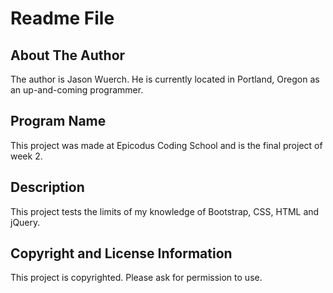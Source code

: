 # Readme File

## About The Author

The author is Jason Wuerch. He is currently located in Portland, Oregon as an up-and-coming programmer.

## Program Name

This project was made at Epicodus Coding School and is the final project of week 2.

## Description

This project tests the limits of my knowledge of Bootstrap, CSS, HTML and jQuery.

## Copyright and License Information

This project is copyrighted. Please ask for permission to use.
